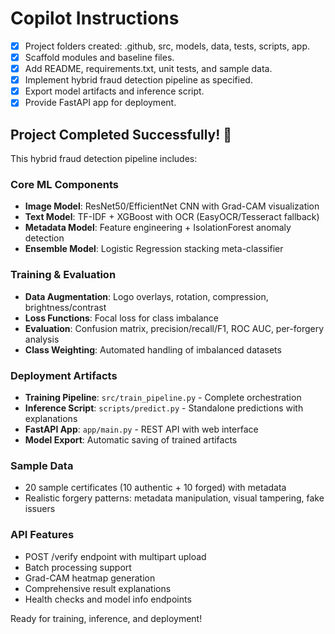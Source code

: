 # Copilot Instructions

- [x] Project folders created: .github, src, models, data, tests, scripts, app.
- [x] Scaffold modules and baseline files.
- [x] Add README, requirements.txt, unit tests, and sample data.
- [x] Implement hybrid fraud detection pipeline as specified.
- [x] Export model artifacts and inference script.
- [x] Provide FastAPI app for deployment.

## Project Completed Successfully! 🎉

This hybrid fraud detection pipeline includes:

### Core ML Components
- **Image Model**: ResNet50/EfficientNet CNN with Grad-CAM visualization
- **Text Model**: TF-IDF + XGBoost with OCR (EasyOCR/Tesseract fallback)
- **Metadata Model**: Feature engineering + IsolationForest anomaly detection
- **Ensemble Model**: Logistic Regression stacking meta-classifier

### Training & Evaluation
- **Data Augmentation**: Logo overlays, rotation, compression, brightness/contrast
- **Loss Functions**: Focal loss for class imbalance
- **Evaluation**: Confusion matrix, precision/recall/F1, ROC AUC, per-forgery analysis
- **Class Weighting**: Automated handling of imbalanced datasets

### Deployment Artifacts
- **Training Pipeline**: `src/train_pipeline.py` - Complete orchestration
- **Inference Script**: `scripts/predict.py` - Standalone predictions with explanations
- **FastAPI App**: `app/main.py` - REST API with web interface
- **Model Export**: Automatic saving of trained artifacts

### Sample Data
- 20 sample certificates (10 authentic + 10 forged) with metadata
- Realistic forgery patterns: metadata manipulation, visual tampering, fake issuers

### API Features
- POST /verify endpoint with multipart upload
- Batch processing support
- Grad-CAM heatmap generation
- Comprehensive result explanations
- Health checks and model info endpoints

Ready for training, inference, and deployment!
